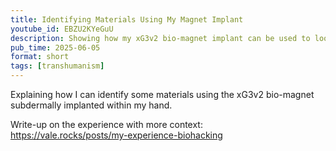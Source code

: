 ```yaml
---
title: Identifying Materials Using My Magnet Implant
youtube_id: EBZU2KYeGuU
description: Showing how my xG3v2 bio-magnet implant can be used to loosely identify materials based on if they stick to my hand or not.
pub_time: 2025-06-05
format: short
tags: [transhumanism]
---
```


Explaining how I can identify some materials using the xG3v2 bio-magnet subdermally implanted within my hand.

Write-up on the experience with more context: \
<https://vale.rocks/posts/my-experience-biohacking>
